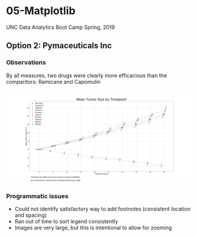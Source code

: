 # 05-Matplotlib

UNC Data Analytics Boot Camp
Spring, 2019

## Option 2: Pymaceuticals Inc

### Observations

By all measures, two drugs were clearly more efficacious than the comparitors: Ramicane and Capomulin

![Mean_Tumor](mean_tumor.png)


### Programmatic issues
   * Could not identify satisfactory way to add footnotes (consistent location and spacing)
   * Ran out of time to sort legend consistently
   * Images are very large, but this is intentional to allow for zooming

